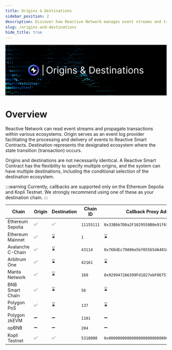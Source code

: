 ```yaml
---
title: Origins & Destinations
sidebar_position: 2
description: Discover how Reactive Network manages event streams and transactions across different ecosystems and learn about network compatibility.
slug: /origins-and-destinations
hide_title: true
---
```


![Origins & Destinations Image](./img/origins-and-destinations.jpg)

# Overview

Reactive Network can read event streams and propagate transactions within various ecosystems. Origin serves as an event log provider facilitating the processing and delivery of events to Reactive Smart Contracts. Destination represents the designated ecosystem where the state transition (transaction) occurs.

Origins and destinations are not necessarily identical. A Reactive Smart Contract has the flexibility to specify multiple origins, and the system can have multiple destinations, including the conditional selection of the destination ecosystem.

:::warning
Currently, callbacks are supported only on the Ethereum Sepolia and Kopli Testnet. We strongly recommend using one of these as your destination chain.
:::


| Chain             | Origin | Destination | Chain ID   | Callback Proxy Address                       |
|-------------------|--------|-------------|------------|----------------------------------------------| 
| Ethereum Sepolia  | ✅      | ✅           | `11155111` | `0x33Bbb7D0a2F1029550B0e91f653c4055DC9F4Dd8` |
| Ethereum Mainnet  | ✅      | ⌛           | `1`        | ⌛                                            |
| Avalanche C-Chain | ✅      | ⌛           | `43114`    | `0x76DdEc79A96e5bf05565dA4016C6B027a87Dd8F0` |
| Arbitrum One      | ✅      | ⌛           | `42161`    | ⌛                                            |
| Manta Network     | ✅      | ⌛           | `169`      | `0x9299472A6399Fd1027ebF067571Eb3e3D7837FC4` |
| BNB Smart Chain   | ✅      | ⌛           | `56`       | ⌛                                            |
| Polygon PoS       | ✅      | ⌛           | `137`      | ⌛                                            |
| Polygon zkEVM     | ➖      | ➖           | `1101`     | ➖                                            |
| opBNB             | ➖      | ➖           | `204`      | ➖                                            |
| Kopli Testnet     | ✅      | ✅           | `5318008`  | `0x0000000000000000000000000000000000FFFFFF` |
